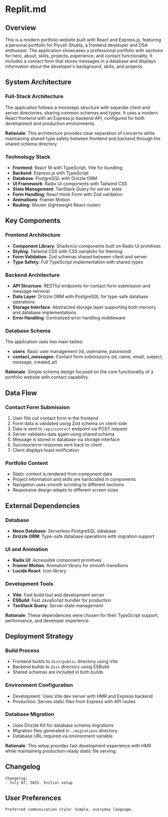 # Replit.md

## Overview

This is a modern portfolio website built with React and Express.js, featuring a personal portfolio for Piyush Shukla, a frontend developer and DSA enthusiast. The application showcases a professional portfolio with sections for hero, about, skills, projects, experience, and contact functionality. It includes a contact form that stores messages in a database and displays information about the developer's background, skills, and projects.

## System Architecture

### Full-Stack Architecture
The application follows a monorepo structure with separate client and server directories, sharing common schemas and types. It uses a modern React frontend with an Express.js backend API, configured for both development and production environments.

**Rationale**: This architecture provides clear separation of concerns while maintaining shared type safety between frontend and backend through the shared schema directory.

### Technology Stack
- **Frontend**: React 18 with TypeScript, Vite for bundling
- **Backend**: Express.js with TypeScript
- **Database**: PostgreSQL with Drizzle ORM
- **UI Framework**: Radix UI components with Tailwind CSS
- **State Management**: TanStack Query for server state
- **Form Handling**: React Hook Form with Zod validation
- **Animations**: Framer Motion
- **Routing**: Wouter (lightweight React router)

## Key Components

### Frontend Architecture
- **Component Library**: Shadcn/ui components built on Radix UI primitives
- **Styling**: Tailwind CSS with CSS variables for theming
- **Form Validation**: Zod schemas shared between client and server
- **Type Safety**: Full TypeScript implementation with shared types

### Backend Architecture
- **API Structure**: RESTful endpoints for contact form submission and message retrieval
- **Data Layer**: Drizzle ORM with PostgreSQL for type-safe database operations
- **Storage Interface**: Abstracted storage layer supporting both memory and database implementations
- **Error Handling**: Centralized error handling middleware

### Database Schema
The application uses two main tables:
- **users**: Basic user management (id, username, password)
- **contact_messages**: Contact form submissions (id, name, email, subject, message, created_at)

**Rationale**: Simple schema design focused on the core functionality of a portfolio website with contact capability.

## Data Flow

### Contact Form Submission
1. User fills out contact form in the frontend
2. Form data is validated using Zod schema on client-side
3. Data is sent to `/api/contact` endpoint via POST request
4. Server validates data again using shared schema
5. Message is stored in database via storage interface
6. Success/error response sent back to client
7. Client displays toast notification

### Portfolio Content
- Static content is rendered from component data
- Project information and skills are hardcoded in components
- Navigation uses smooth scrolling to different sections
- Responsive design adapts to different screen sizes

## External Dependencies

### Database
- **Neon Database**: Serverless PostgreSQL database
- **Drizzle ORM**: Type-safe database operations with migration support

### UI and Animation
- **Radix UI**: Accessible component primitives
- **Framer Motion**: Animation library for smooth transitions
- **Lucide React**: Icon library

### Development Tools
- **Vite**: Fast build tool and development server
- **ESBuild**: Fast JavaScript bundler for production
- **TanStack Query**: Server state management

**Rationale**: These dependencies were chosen for their TypeScript support, performance, and developer experience.

## Deployment Strategy

### Build Process
- Frontend builds to `dist/public` directory using Vite
- Backend builds to `dist` directory using ESBuild
- Shared schemas are included in both builds

### Environment Configuration
- Development: Uses Vite dev server with HMR and Express backend
- Production: Serves static files from Express with API routes

### Database Migration
- Uses Drizzle Kit for database schema migrations
- Migration files generated in `./migrations` directory
- Database URL required via environment variable

**Rationale**: This setup provides fast development experience with HMR while maintaining production-ready static file serving.

## Changelog

```
Changelog:
- July 07, 2025. Initial setup
```

## User Preferences

```
Preferred communication style: Simple, everyday language.
```
